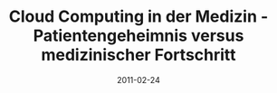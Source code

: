 ---
abstract: ''
authors:
- Bernhard Horn
- Thomas Grechenig
date: '2011-02-24'
featured: false
links:
- name: Publik
  url: https://publik.tuwien.ac.at/showentry.php?ID=205257&lang=2
publication_types:
- '1'
publishDate: '2011-02-24'
title: Cloud Computing in der Medizin - Patientengeheimnis versus medizinischer Fortschritt
url_pdf: ''
---